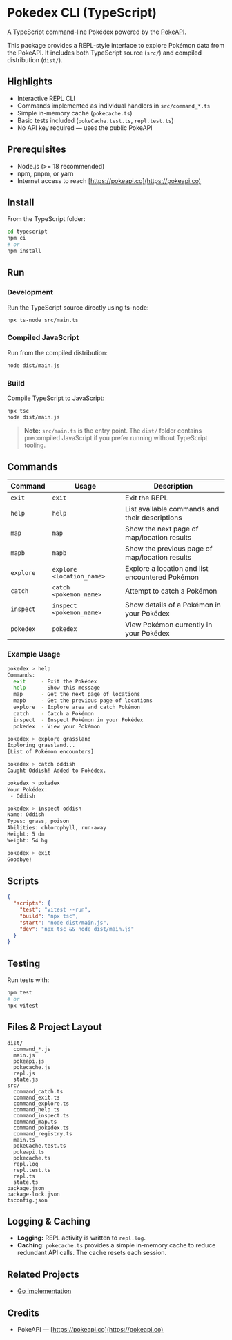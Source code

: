 # Pokedex CLI (TypeScript)

A TypeScript command-line Pokédex powered by the [PokeAPI](https://pokeapi.co).

This package provides a REPL-style interface to explore Pokémon data from the PokeAPI. It includes both TypeScript source (`src/`) and compiled distribution (`dist/`).

## Highlights

* Interactive REPL CLI
* Commands implemented as individual handlers in `src/command_*.ts`
* Simple in-memory cache (`pokecache.ts`)
* Basic tests included (`pokeCache.test.ts`, `repl.test.ts`)
* No API key required — uses the public PokeAPI

## Prerequisites

* Node.js (>= 18 recommended)
* npm, pnpm, or yarn
* Internet access to reach [https://pokeapi.co](https://pokeapi.co)

## Install

From the TypeScript folder:

```bash
cd typescript
npm ci
# or
npm install
```

## Run

### Development

Run the TypeScript source directly using ts-node:

```bash
npx ts-node src/main.ts
```

### Compiled JavaScript

Run from the compiled distribution:

```bash
node dist/main.js
```

### Build

Compile TypeScript to JavaScript:

```bash
npx tsc
node dist/main.js
```

> **Note:** `src/main.ts` is the entry point. The `dist/` folder contains precompiled JavaScript if you prefer running without TypeScript tooling.

## Commands

| Command   | Usage                     | Description                                     |
| --------- | ------------------------- | ----------------------------------------------- |
| `exit`    | `exit`                    | Exit the REPL                                   |
| `help`    | `help`                    | List available commands and their descriptions  |
| `map`     | `map`                     | Show the next page of map/location results      |
| `mapb`    | `mapb`                    | Show the previous page of map/location results  |
| `explore` | `explore <location_name>` | Explore a location and list encountered Pokémon |
| `catch`   | `catch <pokemon_name>`    | Attempt to catch a Pokémon                      |
| `inspect` | `inspect <pokemon_name>`  | Show details of a Pokémon in your Pokédex       |
| `pokedex` | `pokedex`                 | View Pokémon currently in your Pokédex          |

### Example Usage

```bash
pokedex > help
Commands:
  exit     - Exit the Pokédex
  help     - Show this message
  map      - Get the next page of locations
  mapb     - Get the previous page of locations
  explore  - Explore area and catch Pokémon
  catch    - Catch a Pokémon
  inspect  - Inspect Pokémon in your Pokédex
  pokedex  - View your Pokémon

pokedex > explore grassland
Exploring grassland...
[List of Pokémon encounters]

pokedex > catch oddish
Caught Oddish! Added to Pokédex.

pokedex > pokedex
Your Pokédex:
 - Oddish

pokedex > inspect oddish
Name: Oddish
Types: grass, poison
Abilities: chlorophyll, run-away
Height: 5 dm
Weight: 54 hg

pokedex > exit
Goodbye!
```

## Scripts

```json
{
  "scripts": {
    "test": "vitest --run",
    "build": "npx tsc",
    "start": "node dist/main.js",
    "dev": "npx tsc && node dist/main.js"
  }
}
```

## Testing

Run tests with:

```bash
npm test
# or
npx vitest
```

## Files & Project Layout

```
dist/
  command_*.js
  main.js
  pokeapi.js
  pokecache.js
  repl.js
  state.js
src/
  command_catch.ts
  command_exit.ts
  command_explore.ts
  command_help.ts
  command_inspect.ts
  command_map.ts
  command_pokedex.ts
  command_registry.ts
  main.ts
  pokeCache.test.ts
  pokeapi.ts
  pokecache.ts
  repl.log
  repl.test.ts
  repl.ts
  state.ts
package.json
package-lock.json
tsconfig.json
```

## Logging & Caching

* **Logging:** REPL activity is written to `repl.log`.
* **Caching:** `pokecache.ts` provides a simple in-memory cache to reduce redundant API calls. The cache resets each session.

## Related Projects

* [Go implementation](../golang)

## Credits

* PokeAPI — [https://pokeapi.co](https://pokeapi.co)


